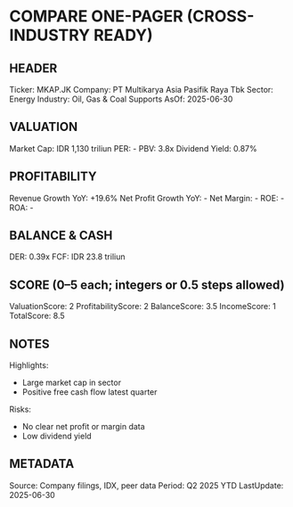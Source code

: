# COMPARE ONE-PAGER (CROSS-INDUSTRY READY)

## HEADER
Ticker: MKAP.JK
Company: PT Multikarya Asia Pasifik Raya Tbk
Sector: Energy
Industry: Oil, Gas & Coal Supports
AsOf: 2025-06-30

## VALUATION
Market Cap: IDR 1,130 triliun
PER: -
PBV: 3.8x
Dividend Yield: 0.87%

## PROFITABILITY
Revenue Growth YoY: +19.6%
Net Profit Growth YoY: -
Net Margin: -
ROE: -
ROA: -

## BALANCE & CASH
DER: 0.39x
FCF: IDR 23.8 triliun

## SCORE (0–5 each; integers or 0.5 steps allowed)
ValuationScore: 2
ProfitabilityScore: 2
BalanceScore: 3.5
IncomeScore: 1
TotalScore: 8.5

## NOTES
Highlights:
- Large market cap in sector
- Positive free cash flow latest quarter

Risks:
- No clear net profit or margin data
- Low dividend yield

## METADATA
Source: Company filings, IDX, peer data
Period: Q2 2025 YTD
LastUpdate: 2025-06-30